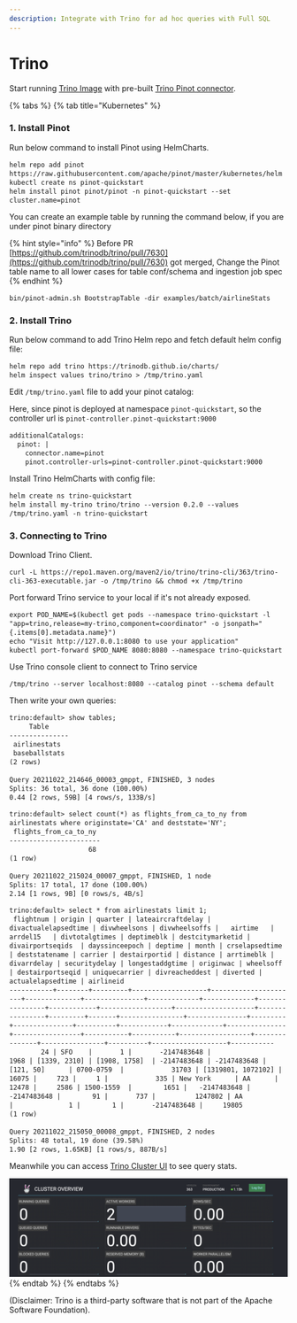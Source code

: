 ```yaml
---
description: Integrate with Trino for ad hoc queries with Full SQL
---
```


# Trino

Start running [Trino Image](https://hub.docker.com/r/trinodb/trino) with pre-built [Trino Pinot connector](https://trino.io/docs/current/connector/pinot.html).

{% tabs %}
{% tab title="Kubernetes" %}
### 1. Install Pinot

Run below command to install Pinot using HelmCharts.

```
helm repo add pinot https://raw.githubusercontent.com/apache/pinot/master/kubernetes/helm
kubectl create ns pinot-quickstart
helm install pinot pinot/pinot -n pinot-quickstart --set cluster.name=pinot
```



You can create an example table by running the command below, if you are under pinot binary directory

{% hint style="info" %}
Before PR [https://github.com/trinodb/trino/pull/7630](https://github.com/trinodb/trino/pull/7630) got merged, Change the Pinot table name to all lower cases for table conf/schema and ingestion job spec
{% endhint %}

```
bin/pinot-admin.sh BootstrapTable -dir examples/batch/airlineStats
```



### 2. Install Trino

Run below command to add Trino Helm repo and fetch default helm config file:

```
helm repo add trino https://trinodb.github.io/charts/
helm inspect values trino/trino > /tmp/trino.yaml
```



Edit `/tmp/trino.yaml` file to add your pinot catalog:

Here, since pinot is deployed at namespace `pinot-quickstart`, so the controller url is `pinot-controller.pinot-quickstart:9000`

```
additionalCatalogs:
  pinot: |
    connector.name=pinot
    pinot.controller-urls=pinot-controller.pinot-quickstart:9000
```



Install Trino HelmCharts with config file:

```
helm create ns trino-quickstart
helm install my-trino trino/trino --version 0.2.0 --values /tmp/trino.yaml -n trino-quickstart 
```

### 3. Connecting to Trino

Download Trino Client.

```
curl -L https://repo1.maven.org/maven2/io/trino/trino-cli/363/trino-cli-363-executable.jar -o /tmp/trino && chmod +x /tmp/trino
```

Port forward Trino service to your local if it's not already exposed.

```
export POD_NAME=$(kubectl get pods --namespace trino-quickstart -l "app=trino,release=my-trino,component=coordinator" -o jsonpath="{.items[0].metadata.name}")
echo "Visit http://127.0.0.1:8080 to use your application"
kubectl port-forward $POD_NAME 8080:8080 --namespace trino-quickstart
```

Use Trino console client to connect to Trino service

```
/tmp/trino --server localhost:8080 --catalog pinot --schema default
```

Then write your own queries:

```
trino:default> show tables;
     Table
---------------
 airlinestats
 baseballstats
(2 rows)

Query 20211022_214646_00003_gmppt, FINISHED, 3 nodes
Splits: 36 total, 36 done (100.00%)
0.44 [2 rows, 59B] [4 rows/s, 133B/s]
```

```
trino:default> select count(*) as flights_from_ca_to_ny from airlinestats where originstate='CA' and deststate='NY';
 flights_from_ca_to_ny
-----------------------
                    68
(1 row)

Query 20211022_215024_00007_gmppt, FINISHED, 1 node
Splits: 17 total, 17 done (100.00%)
2.14 [1 rows, 9B] [0 rows/s, 4B/s]
```

```
trino:default> select * from airlinestats limit 1;
 flightnum | origin | quarter | lateaircraftdelay | divactualelapsedtime | divwheelsons | divwheelsoffs |   airtime   |  arrdel15   | divtotalgtimes | deptimeblk | destcitymarketid |  divairportseqids  | dayssinceepoch | deptime | month | crselapsedtime | deststatename | carrier | destairportid | distance | arrtimeblk | divarrdelay | securitydelay | longestaddgtime | originwac | wheelsoff | destairportseqid | uniquecarrier | divreacheddest | diverted | actualelapsedtime | airlineid
-----------+--------+---------+-------------------+----------------------+--------------+---------------+-------------+-------------+----------------+------------+------------------+--------------------+----------------+---------+-------+----------------+---------------+---------+---------------+----------+------------+-------------+---------------+-----------------+-----------+-----------+------------------+---------------+----------------+----------+-------------------+-----------
        24 | SFO    |       1 |       -2147483648 |                 1968 | [1339, 2310] | [1908, 1758]  | -2147483648 | -2147483648 | [121, 50]      | 0700-0759  |            31703 | [1319801, 1072102] |          16075 |     723 |     1 |            335 | New York      | AA      |         12478 |     2586 | 1500-1559  |        1651 |   -2147483648 |     -2147483648 |        91 |       737 |          1247802 | AA            |              1 |        1 |       -2147483648 |     19805
(1 row)

Query 20211022_215050_00008_gmppt, FINISHED, 2 nodes
Splits: 48 total, 19 done (39.58%)
1.90 [2 rows, 1.65KB] [1 rows/s, 887B/s]
```

Meanwhile you can access [Trino Cluster UI](http://localhost:8080/ui/) to see query stats.

![Trino Cluster UI](../.gitbook/assets/trino-cluster-overview.png)
{% endtab %}
{% endtabs %}

(Disclaimer: Trino is a third-party software that is not part of the Apache Software Foundation).
